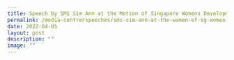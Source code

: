 ```yaml
---
title: Speech by SMS Sim Ann at the Motion of Singapore Womens Development
permalink: /media-centre/speeches/sms-sim-ann-at-the-women-of-sg-women-development/
date: 2022-04-05
layout: post
description: ""
image: ""
---
```

